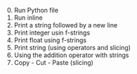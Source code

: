 0. Run Python file
1. Run inline
2. Print a string followed by a new line
3. Print integer usin f-strings
4. Print float using f-strings
5. Print string (using operators and slicing)
6. Using the addition operator with strings
7. Copy - Cut - Paste (slicing)
